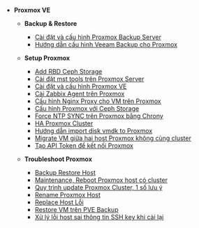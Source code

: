 - **Proxmox VE**
  - **Backup & Restore**
    - [Cài đặt và cấu hình Proxmox Backup Server](Proxmox%20VE/Backup%20&%20Restore/Cài%20đặt%20và%20cấu%20hình%20Proxmox%20Backup%20Server.md)
    - [Hướng dẫn cấu hình Veeam Backup cho Proxmox](Proxmox%20VE/Backup%20&%20Restore/Huong-dan-cau-hinh-Veeam-Backup-cho-Server-vat-ly.md)

  - **Setup Proxmox**
    - [Add RBD Ceph Storage](Proxmox%20VE/Setup%20Proxmox/Add%20RBD%20Ceph%20Storage.md)
    - [Cài đặt mst tools trên Proxmox Server](Proxmox%20VE/Setup%20Proxmox/Cài%20đặt%20mst%20tools%20trên%20Proxmox%20Server%20để%20kiểm%20tra%20ổ%20đĩa.md)
    - [Cài đặt và cấu hình Proxmox VE](Proxmox%20VE/Setup%20Proxmox/Cài%20đặt%20và%20cấu%20hình%20Proxmox%20VE.md)
    - [Cài Zabbix Agent trên Proxmox](Proxmox%20VE/Setup%20Proxmox/Cai-Zabbix-Agent-tren-Proxmox.md)
    - [Cấu hình Nginx Proxy cho VM trên Proxmox](Proxmox%20VE/Setup%20Proxmox/Cấu%20hình%20Nginx%20Proxy%20cho%20VM%20trên%20Proxmox.md)
    - [Cấu hình Proxmox với Ceph Storage](Proxmox%20VE/Setup%20Proxmox/Cấu%20hình%20Proxmox%20với%20Ceph%20Storage.md)
    - [Force NTP SYNC trên Proxmox bằng Chrony](Proxmox%20VE/Setup%20Proxmox/Force%20NTP%20SYNC%20trên%20Proxmox%20bằng%20Chrony.md)
    - [HA Proxmox Cluster](Proxmox%20VE/Setup%20Proxmox/HA%20Proxmox%20Cluster.md)
    - [Hướng dẫn import disk vmdk to Proxmox](Proxmox%20VE/Setup%20Proxmox/Hướng%20dẫn%20import%20disk%20vmdk%20to%20Proxmox.md)
    - [Migrate VM giữa hai host Proxmox không cùng cluster](Proxmox%20VE/Setup%20Proxmox/Migrate%20VM%20giữa%20hai%20host%20Proxmox%20không%20cùng%20cluster.md)
    - [Tạo API Token để kết nối Proxmox](Proxmox%20VE/Setup%20Proxmox/Tạo%20API%20Token%20để%20kết%20nối%20Proxmox.md)

  - **Troubleshoot Proxmox**
    - [Backup Restore Host](Proxmox%20VE/Troubleshoot%20Proxmox/Backup%20Restore%20Host.md)
    - [Maintenance, Reboot Proxmox host có cluster](Proxmox%20VE/Troubleshoot%20Proxmox/Maintenance,%20Reboot%20Proxmox%20host%20có%20cluster.md)
    - [Quy trình update Proxmox Cluster, 1 số lưu ý](Proxmox%20VE/Troubleshoot%20Proxmox/Quy%20trình%20update%20Proxmox%20Cluster,%201%20số%20lưu%20lưu%20ý.md)
    - [Rename Proxmox Host](Proxmox%20VE/Troubleshoot%20Proxmox/Rename%20Proxmox%20Host.md)
    - [Replace Host Lỗi](Proxmox%20VE/Troubleshoot%20Proxmox/Replace%20Host%20Lỗi.md)
    - [Restore VM trên PVE Backup](Proxmox%20VE/Troubleshoot%20Proxmox/Restore%20VM%20trên%20PVE%20Backup.md)
    - [Xử lý lỗi host sai thông tin SSH key khi cài lại](Proxmox%20VE/Troubleshoot%20Proxmox/Xử%20lý%20lỗi%20host%20sai%20thông%20tin%20SSH%20key%20khi%20cài%20lại.md)
